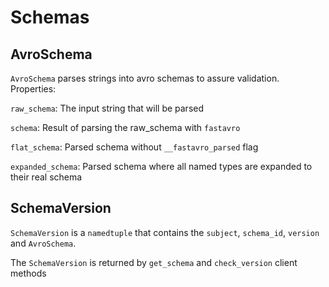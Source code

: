 # Schemas

## AvroSchema

`AvroSchema` parses strings into avro schemas to assure validation. Properties:

`raw_schema`: The input string that will be parsed

`schema`: Result of parsing the raw_schema with `fastavro`

`flat_schema`: Parsed schema without `__fastavro_parsed` flag

`expanded_schema`: Parsed schema where all named types are expanded to their real schema

## SchemaVersion

`SchemaVersion` is a `namedtuple` that contains the `subject`, `schema_id`, `version` and `AvroSchema`.

The `SchemaVersion` is returned by `get_schema` and `check_version` client methods
